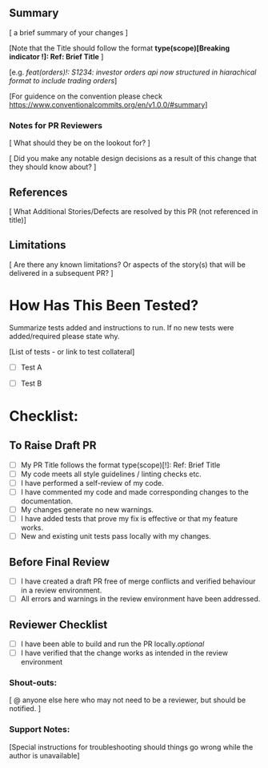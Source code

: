 ## Summary

[ a brief summary of your changes ]

[Note that the Title should follow the format **type(scope)[Breaking indicator !]: Ref: Brief Title** ]

[e.g. *feat(orders)!: S1234: investor orders api now structured in hiarachical format to include trading orders*]

[For guidence on the convention please check https://www.conventionalcommits.org/en/v1.0.0/#summary]

### Notes for PR Reviewers

[ What should they be on the lookout for? ]

[ Did you make any notable design decisions as a result of this change that they should know about? ]

## References

[ What Additional Stories/Defects are resolved by this PR (not referenced in title)]

## Limitations
[ Are there any known limitations? Or aspects of the story(s) that will be delivered in a subsequent PR? ]

# How Has This Been Tested?

Summarize tests added and instructions to run.
If no new tests were added/required please state why.

[List of tests - or link to test collateral]
- [ ] Test A
- [ ] Test B


# Checklist:

## To Raise Draft PR

- [ ] My PR Title follows the format type(scope)[!]: Ref: Brief Title
- [ ] My code meets all style guidelines / linting checks etc.
- [ ] I have performed a self-review of my code.
- [ ] I have commented my code and made corresponding changes to the documentation.
- [ ] My changes generate no new warnings.
- [ ] I have added tests that prove my fix is effective or that my feature works.
- [ ] New and existing unit tests pass locally with my changes.

## Before Final Review

- [ ] I have created a draft PR free of merge conflicts and verified behaviour in a review environment.
- [ ] All errors and warnings in the review environment have been addressed.

## Reviewer Checklist

- [ ] I have been able to build and run the PR locally.*optional*
- [ ] I have verified that the change works as intended in the review environment

### Shout-outs:

[ @ anyone else here who may not need to be a reviewer, but should be notified. ]

### Support Notes:

[Special instructions for troubleshooting should things go wrong while the author is unavailable]
